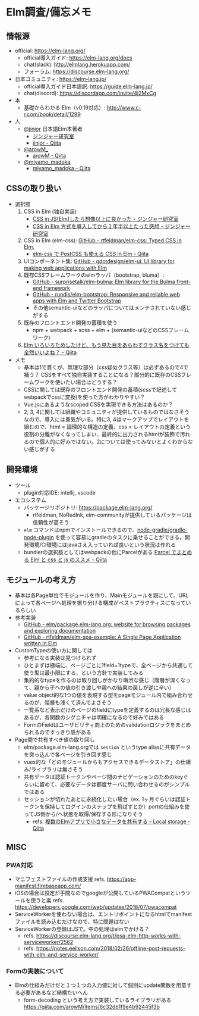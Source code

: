 # Elm調査/備忘メモ

## 情報源

* official: https://elm-lang.org/
    * official導入ガイド: https://elm-lang.org/docs
    * chat(slack): http://elmlang.herokuapp.com/
    * フォーラム: https://discourse.elm-lang.org/
* 日本コミュニティ: https://elm-lang.jp/
    * official導入ガイド日本語訳: https://guide.elm-lang.jp/
    * chat(discord): https://discordapp.com/invite/4j2MxCg
* 本
    * 基礎からわかる Elm（v0.19対応）: http://www.c-r.com/book/detail/1299
* 人
    * [@jinjor](https://twitter.com/jinjor)  日本語Elm本著者
        * [ジンジャー研究室](http://jinjor-labo.hatenablog.com/)
        * [jinjor - Qiita](https://qiita.com/jinjor)
    * [@arowM_](https://twitter.com/arowM_)
        * [arowM - Qiita](https://qiita.com/arowM)
    * [@miyamo_madoka](https://twitter.com/miyamo_madoka) 
        * [miyamo_madoka - Qiita](https://qiita.com/miyamo_madoka)

## CSSの取り扱い

* 選択肢
    1.  CSS in Elm (独自実装)
        * [CSS in JS(Elm)したら想像以上に良かった - ジンジャー研究室](http://jinjor-labo.hatenablog.com/entry/2016/05/30/165816)
        * [CSS in Elm 方式を導入してから１年半以上たった感想 - ジンジャー研究室](http://jinjor-labo.hatenablog.com/entry/2017/12/08/080435)
    2. CSS in Elm (elm-css):  [GitHub - rtfeldman/elm-css: Typed CSS in Elm.](https://github.com/rtfeldman/elm-css/)
        * [elm-css で PostCSS も使える CSS in Elm - Qiita](https://qiita.com/arowM/items/ce20b08a65f03e2ec44b)
    3. UIコンポーネント集: [GitHub - gdotdesign/elm-ui: UI library for making web applications with Elm](https://github.com/gdotdesign/elm-ui)
    4. 既存CSSフレームワークのelmラッパ（bootstrap, bluma）: 
        * [GitHub - surprisetalk/elm-bulma: Elm library for the Bulma front-end framework](https://github.com/surprisetalk/elm-bulma/) 
        * [GitHub - rundis/elm-bootstrap: Responsive and reliable web apps with Elm and Twitter Bootstrap](https://github.com/rundis/elm-bootstrap)
        * その他semantic-uiなどのラッパについてはメンテされていない感じがする
    5. 既存のフロントエンド開発の蓄積を使う
        * npm + webpack + scss + elm + (semantic-uiなどのCSSフレームワーク)
    6. [Elm いろいろためしたけど、もう見た目をあらわすクラス名をつけても全然いいよね？ - Qiita](https://qiita.com/arowM/items/50f40b4e78133b7ef00f)
* メモ
    * 基本は1で貫くが、無理な部分（css疑似クラス等）は必ずあるので4で補う？ CSSをすべて独自実装することになる？部分的に既存のCSSフレームワークを使いたい場合はどうする？
    * CSSに関しては既存のフロントエンド開発の蓄積(scssで記述してwebpackでcssに変換)を使った方がわかりやすい？
    * Vue.jsにあるようなscoped CSSを実現できる方法はあるのか？
    * 2, 3, 4に関しては組織やコミュニティが提供しているものではなさそうなので、導入には勇気がいる。特に3, 4はマークアップでレイアウトを組むので、html = 論理的な構造の定義、css = レイアウトの定義という役割の分離がなくなってしまい、最終的に出力されるhtmlが装飾で汚れるので個人的に好みではない。2については使ってみないとよくわからない感じがする

## 開発環境

* ツール
    * plugin対応IDE: intellij, vscode
* エコシステム
    * パッケージリポジトリ: https://package.elm-lang.org/
      * rtfeldman, NoRedInk, elm-communityが提供しているパッケージは信頼性が高そう
    * `elm` コマンドはnpmでインストールできるので、[node-gradle/gradle-node-plugin](https://github.com/node-gradle/gradle-node-plugin) を使って容易にgradleのタスクに乗せることができる。開発環境/CI環境にはjavaさえ入っていれば良いという状況は作れる
    * bundlerの選択肢としてはwebpackの他にParcelがある [Parcel でまとめる Elm と css と js のススメ - Qiita](https://qiita.com/kyasu1/items/44e67b8755f1adcfef67)

## モジュールの考え方

* 基本は各Page単位でモジュールを作り、Mainモジュールを親にして、URLによって各ページへ処理を振り分ける構成がベストプラクティスになっているらしい
* 参考実装
    * [GitHub - elm/package.elm-lang.org: website for browsing packages and exploring documentation](https://github.com/elm/package.elm-lang.org)
    * [GitHub - rtfeldman/elm-spa-example: A Single Page Application written in Elm](https://github.com/rtfeldman/elm-spa-example)
* CustomTypeの使い方に関しては
    * 参考になる実装は見つけられず
    * ひとまずは極端に、ページごとに1field=1typeで、全ページから共通して使う型は最小限にする、という方針で実装してみる
    * 集約的なtypeを作るのは取り回しがかなり晦渋な感じ（階層が深くなって、親から子への値の引き渡しや親への結果の戻しが逆に辛い）
    * value object的な1つの値を表現する型をpageモジュール内で組み合わせるのが、階層も浅くて済んでよさそう
    * 一覧系など表示だけのページのfieldにtypeを定義するのは冗長な感じはあるが、各関数のシグニチャは明確になるので好みではある
    * FormのFieldはユーザビリティ向上のためのvalidationロジックをまとめられるのですっきり感がある
* Page間で共有すべき値の取り回し
    * elm/package.elm-lang.orgでは `session` というtype aliasに共有データを突っ込んで各ページを引き回す感じ
    * vuex的な「どのモジュールからもアクセスできるデータストア」の仕組み/ライブラリは無さそう
    * 共有データは認証トークンやページ間のナビゲーションのためのkeyぐらいに留めて、必要なデータは都度サーバに問い合わせるのがシンプルではある
    * セッションが切れたあとに永続化したい場合（ex. 1ヶ月ぐらいは認証トークンを保持してログインのステップを飛ばすとか）portの仕組みを使ってJS側から/へ状態を取得/保存する形になりそう
        * refs. [複数のElmアプリで小さなデータを共有する - Local storage - Qiita](https://qiita.com/sand/items/3767d263f98b3dad264e)

## MISC

### PWA対応

* マニフェストファイルの作成支援 refs. https://app-manifest.firebaseapp.com/
* iOSの場合は設定が手間なのでgoogleが公開しているPWACompatというツールを使うと楽 refs. https://developers.google.com/web/updates/2018/07/pwacompat
* ServiceWorkerを使わない場合は、エントリポイントになるhtmlでmanifestファイルを読み込むだけなので、特に問題はない
* ServiceWorkerの登録はJSで。中の処理はelmでかける？
    * refs. https://discourse.elm-lang.org/t/psa-elm-http-works-with-serviceworker/2562
    * refs. https://notes.eellson.com/2018/02/26/offline-post-requests-with-elm-and-service-worker/

### Formの実装について

* Elmの仕組みだけだと１つ１つの入力値に対して個別にupdate関数を用意する必要があるなど結構たいへん
  * form-decoding という考え方で実装しているライブラリがある https://qiita.com/arowM/items/6c32db1f9e4b92445f3b